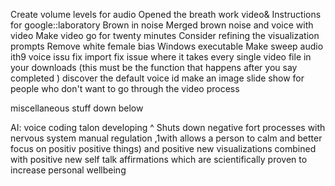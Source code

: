
 
Create volume levels for audio
Opened the breath work video&
Instructions for google::laboratory
Brown in noise
Merged brown noise and voice with video
Make video go for twenty minutes
Consider refining the visualization prompts
Remove white female bias
Windows executable
Make sweep audio
ith9 voice issu fix import
fix issue where it takes every single video file in your downloads 
(this must be the function that happens after you say completed )
discover the default voice id
make an image slide show for people who don't want to go through the video process



miscellaneous stuff down below


 


AI: voice coding talon developing ^
Shuts down negative fort processes with nervous system manual regulation ,1with allows a person to calm and better focus on positiv positive things) and positive new visualizations combined with positive new self talk affirmations which are scientifically proven to increase personal wellbeing
